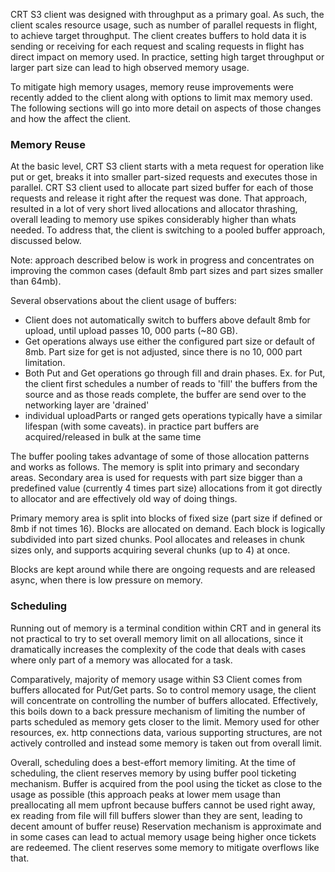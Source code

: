 CRT S3 client was designed with throughput as a primary goal. As such, the client
scales resource usage, such as number of parallel requests in flight, to achieve
target throughput. The client creates buffers to hold data it is sending or
receiving for each request and scaling requests in flight has direct impact on
memory used. In practice, setting high target throughput or larger part size can
lead to high observed memory usage.

To mitigate high memory usages, memory reuse improvements were recently added to
the client along with options to limit max memory used. The following sections
will go into more detail on aspects of those changes and how the affect the
client.

### Memory Reuse

At the basic level, CRT S3 client starts with a meta request for operation like
put or get, breaks it into smaller part-sized requests and executes those in
parallel. CRT S3 client used to allocate part sized buffer for each of those
requests and release it right after the request was done. That approach, 
resulted in a lot of very short lived allocations and allocator thrashing, 
overall leading to memory use spikes considerably higher than whats needed. To
address that, the client is switching to a pooled buffer approach, discussed
below.

Note: approach described below is work in progress and concentrates on improving
the common cases (default 8mb part sizes and part sizes smaller than 64mb).

Several observations about the client usage of buffers:

* Client does not automatically switch to buffers above default 8mb for upload, until
  upload passes 10, 000 parts (~80 GB).
* Get operations always use either the configured part size or default of 8mb.
  Part size for get is not adjusted, since there is no 10, 000 part limitation.
* Both Put and Get operations go through fill and drain phases. Ex. for Put, the
  client first schedules a number of reads to 'fill' the buffers from the source
  and as those reads complete, the buffer are send over to the networking layer
  are 'drained'
* individual uploadParts or ranged gets operations typically have a similar
  lifespan (with some caveats). in practice part buffers are acquired/released
  in bulk at the same time

The buffer pooling takes advantage of some of those allocation patterns and
works as follows.
The memory is split into primary and secondary areas. Secondary area is used for
requests with part size bigger than a predefined value (currently 4 times part size)
allocations from it got directly to allocator and are effectively old way of
doing things.

Primary memory area is split into blocks of fixed size (part size if defined or
8mb if not times 16). Blocks are allocated on demand. Each block is logically
subdivided into part sized chunks. Pool allocates and releases in chunk sizes
only, and supports acquiring several chunks (up to 4) at once.

Blocks are kept around while there are ongoing requests and are released async, 
when there is low pressure on memory.

### Scheduling

Running out of memory is a terminal condition within CRT and in general its not
practical to try to set overall memory limit on all allocations, since it
dramatically increases the complexity of the code that deals with cases where
only part of a memory was allocated for a task.

Comparatively, majority of memory usage within S3 Client comes from buffers
allocated for Put/Get parts. So to control memory usage, the client will
concentrate on controlling the number of buffers allocated. Effectively, this
boils down to a back pressure mechanism of limiting the number of parts
scheduled as memory gets closer to the limit. Memory used for other resources, 
ex. http connections data, various supporting structures, are not actively
controlled and instead some memory is taken out from overall limit.

Overall, scheduling does a best-effort memory limiting. At the time of
scheduling, the client reserves memory by using buffer pool ticketing mechanism.
Buffer is acquired from the pool using the ticket as close to the usage as
possible (this approach peaks at lower mem usage than preallocating all mem
upfront because buffers cannot be used right away, ex reading from file will
fill buffers slower than they are sent, leading to decent amount of buffer reuse)
Reservation mechanism is approximate and in some cases can lead to actual memory
usage being higher once tickets are redeemed. The client reserves some memory to
mitigate overflows like that.
